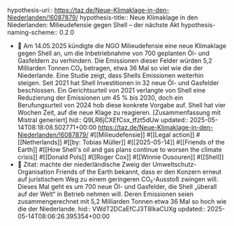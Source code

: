 hypothesis-uri:: https://taz.de/Neue-Klimaklage-in-den-Niederlanden/!6087879/
hypothesis-title:: Neue Klimaklage in den Niederlanden: Milieudefensie gegen Shell – der nächste Akt
hypothesis-naming-scheme:: 0.2.0

- 📝 Am 14.05.2025 kündigte die NGO Milieudefensie eine neue Klimaklage gegen Shell an, um die Inbetriebnahme von 700 geplanten Öl- und Gasfeldern zu verhindern. Die Emissionen dieser Felder würden 5,2 Milliarden Tonnen CO₂ betragen, etwa 36 Mal so viel wie die der Niederlande. Eine Studie zeigt, dass Shells Emissionen weiterhin steigen. Seit 2021 hat Shell Investitionen in 32 neue Öl- und Gasfelder beschlossen. Ein Gerichtsurteil von 2021 verlangte von Shell eine Reduzierung der Emissionen um 45 % bis 2030, doch ein Berufungsurteil von 2024 hob diese konkrete Vorgabe auf. Shell hat vier Wochen Zeit, auf die neue Klage zu reagieren. [Zusammenfassung mit Mistral generiert]
  hid:: Q9LR6jCXEfCsx_tfzt5dUw
  updated:: 2025-05-14T08:18:08.502771+00:00
  https://taz.de/Neue-Klimaklage-in-den-Niederlanden/!6087879/ #[[Milieudefensie]] #[[Legal action]] #[[Netherlands]] #[[by: Tobias Müller]] #[[2025-05-14]] #[[Friends of the Earth]] #[[How Shell's oil and gas plans continue to worsen the climate crisis]] #[[Donald Pols]] #[[Roger Cox]] #[[Winnie Ousouren]] #[[Shell]]
- 📌 Zitat: machte der niederländische Zweig der Umweltschutz-Organisation Friends of the Earth bekannt, dass er den Konzern erneut auf juristischem Weg zu einem geringeren CO₂-Ausstoß zwingen will. Dieses Mal geht es um 700 neue Öl- und Gasfelder, die Shell „überall auf der Welt“ in Betrieb nehmen will. Deren Emissionen seien zusammengerechnet mit 5,2 Milliarden Tonnen etwa 36 Mal so hoch wie die der Niederlande.
  hid:: VWdT2DCaEfCJ3T8lkaCUXg
  updated:: 2025-05-14T08:06:26.395354+00:00